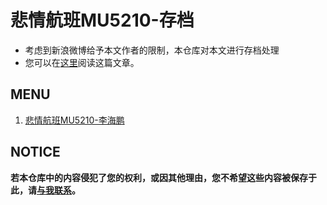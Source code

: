 # 悲情航班MU5210-存档

* 考虑到新浪微博给予本文作者的限制，本仓库对本文进行存档处理
* 您可以在[这里]()阅读这篇文章。

## MENU

1. [悲情航班MU5210-李海鹏](https://jingfelix.github.io/archive/lihaipeng/%E6%82%B2%E6%83%85%E8%88%AA%E7%8F%ADMU5210_%E6%9D%8E%E6%B5%B7%E9%B9%8F_%E6%96%B0%E6%B5%AA%E5%8D%9A%E5%AE%A2%20(2022_3_24%2019_11_13).html)

## NOTICE

**若本仓库中的内容侵犯了您的权利，或因其他理由，您不希望这些内容被保存于此，请[与我联系](mailto:jingfelix@outlook.com)。**
